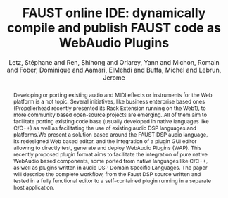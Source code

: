 ---
title: "FAUST online IDE: dynamically compile and publish FAUST code as WebAudio Plugins"
abstract: "Developing or porting existing audio and MIDI effects or instruments for the Web platform is a hot topic. Several initiatives, like business enterprise based ones (Propellerhead recently presented its Rack Extension running on the Web1), to more community based open-source projects are emerging. All of them aim to facilitate porting existing code base (usually developed in native languages like C/C++) as well as facilitating the use of existing audio DSP languages and platforms.We present a solution based around the FAUST DSP audio language, its redesigned Web based editor, and the integration of a plugin GUI editor allowing to directly test, generate and deploy WebAudio Plugins (WAP). This recently proposed plugin format aims to facilitate the integration of pure native WebAudio based components, some ported from native languages like C/C++, as well as plugins written in audio DSP Domain Specific Languages. The paper will describe the complete workflow, from the Faust DSP source written and tested in a fully functional editor to a self-contained plugin running in a separate host application."
address: "Trondheim, Norway"
booktitle: "Proceedings of the International Web Audio Conference"
editor: "Xambó, Anna and Martín, Sara R. and Roma, Gerard"
month: "December"
publisher: "NTNU"
series: "WAC '19"
pages: "71--76"
id: "2019_38"
author: "Letz, Stéphane  and Ren, Shihong and Orlarey, Yann and Michon, Romain and Fober, Dominique and Aamari, ElMehdi and Buffa, Michel and Lebrun, Jerome"
webAuthor: "Stéphane  Letz, Shihong Ren, Yann Orlarey, Romain Michon, Dominique Fober, ElMehdi Aamari, Michel Buffa, Jerome Lebrun"
track: "Paper"
year: "2019"
tags: year2019
media: https://youtu.be/oni24HZUYGI
pdflink: "/_data/papers/pdf/2019/2019_38.pdf"
ISSN: "2663-5844"
---